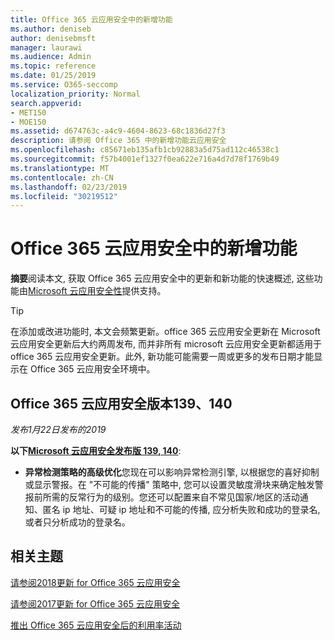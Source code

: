 ```yaml
---
title: Office 365 云应用安全中的新增功能
ms.author: deniseb
author: denisebmsft
manager: laurawi
ms.audience: Admin
ms.topic: reference
ms.date: 01/25/2019
ms.service: O365-seccomp
localization_priority: Normal
search.appverid:
- MET150
- MOE150
ms.assetid: d674763c-a4c9-4604-8623-68c1836d27f3
description: 请参阅 Office 365 中的新增功能云应用安全
ms.openlocfilehash: c85671eb135afb1cb92883a5d75ad112c46538c1
ms.sourcegitcommit: f57b4001ef1327f0ea622e716a4d7d78f1769b49
ms.translationtype: MT
ms.contentlocale: zh-CN
ms.lasthandoff: 02/23/2019
ms.locfileid: "30219512"
---
```

# <a name="what-is-new-in-office-365-cloud-app-security"></a>Office 365 云应用安全中的新增功能

**摘要**阅读本文, 获取 Office 365 云应用安全中的更新和新功能的快速概述, 这些功能由[Microsoft 云应用安全性](https://aka.ms/whatiscas)提供支持。
  
> [!TIP]
> 在添加或改进功能时, 本文会频繁更新。office 365 云应用安全更新在 Microsoft 云应用安全更新后大约两周发布, 而并非所有 microsoft 云应用安全更新都适用于 office 365 云应用安全更新。此外, 新功能可能需要一周或更多的发布日期才能显示在 Office 365 云应用安全环境中。

## <a name="office-365-cloud-app-security-releases-139-140"></a>Office 365 云应用安全版本139、140

*发布1月22日发布的2019*

**以下[Microsoft 云应用安全发布版 139, 140](https://docs.microsoft.com/cloud-app-security/release-notes#cloud-app-security-release-139-140)**:

- **异常检测策略的高级优化**您现在可以影响异常检测引擎, 以根据您的喜好抑制或显示警报。在 "不可能的传播" 策略中, 您可以设置灵敏度滑块来确定触发警报前所需的反常行为的级别。您还可以配置来自不常见国家/地区的活动通知、匿名 ip 地址、可疑 ip 地址和不可能的传播, 应分析失败和成功的登录名, 或者只分析成功的登录名。 

## <a name="related-topics"></a>相关主题

[请参阅2018更新 for Office 365 云应用安全](new-in-office-365-cas-2018.md)

[请参阅2017更新 for Office 365 云应用安全](new-in-office-365-cas-2017.md)
    
[推出 Office 365 云应用安全后的利用率活动](utilization-activities-for-ocas.md)